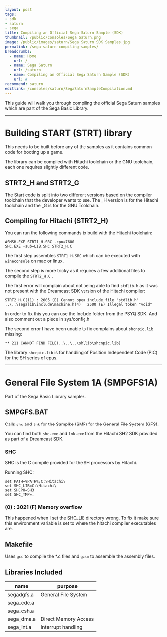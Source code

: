 ```yaml
---
layout: post
tags:
- sdk
- saturn
- sega
title: Compiling an Official Sega Saturn Sample (SDK)
thumbnail: /public/consoles/Sega Saturn.png
image: /public/images/saturn/Sega Saturn SDK Samples.jpg
permalink: /sega-saturn-compiling-samples/
breadcrumbs:
  - name: Home
    url: /
  - name: Sega Saturn
    url: /saturn
  - name: Compiling an Official Sega Saturn Sample (SDK)
    url: #
recommend: saturn
editlink: /consoles/saturn/SegaSaturnSampleCompilation.md
---
```

This guide will walk you through compiling the official Sega Saturn samples which are part of the Sega Basic Library.

---
# Building START (STRT) library
This needs to be built before any of the samples as it contains common code for booting up a game.

The library can be compiled with Hitachi toolchain or the GNU toolchain, each one requires slightly different code.

## STRT2_H and STRT2_G
The Start code is split into two different versions based on the compiler toolchain that the developer wants to use. The _H version is for the Hitachi toolchain and the _G is for the GNU Toolchain.


## Compiling for Hitachi (STRT2_H)
You can run the following commands to build with the Hitachi toolchain:
```
ASMSH.EXE STRT1_H.SRC -cpu=7600
SHC.EXE -sub=LIB.SHC STRT2_H.C
```

The first step assembles `STRT1_H.SRC` which can be executed with `wineconsole` on mac or linux.

The second step is more tricky as it requires a few additional files to compile the `STRT2_H.C` .

The first error will complain about not being able to find `stdlib.h` as it was not present with the Dreamcast SDK version of the Hitachi compiler:
```
STRT2_H.C(11) : 2005 (E) Cannot open include file "stdlib.h"
..\..\segalib\include\machine.h(4) : 2500 (E) Illegal token "void"
```

In order to fix this you can use the Include folder from the PSYQ SDK. And also comment out a piece in sys/config.h

The second error I have been unable to fix complains about `shcnpic.lib` missing:
```
** 211 CANNOT FIND FILE(..\..\..\sh\lib\shcnpic.lib)
```

The library `shcnpic.lib` is for handling of Position Independent Code (PIC) for the SH series of cpus.

---
# General File System 1A (SMPGFS1A)
Part of the Sega Basic Library samples.

## SMPGFS.BAT
Calls `shc` and `lnk` for the Samplke (SMP) for the General File System (GFS).

You can find both `shc.exe` and `lnk.exe` from the Hitachi SH2 SDK provided as part of a Dreamcast SDK.

### SHC
SHC is the C compile provided for the SH processors by Hitachi.

Running SHC:
```
set PATH=%PATH%;C:\Hitachi\
set SHC_LIB=C:\Hitachi\
set SHCPU=SH3
set SHC_TMP=.
```

### (0) : 3021 (F) Memory overflow
This happened when I set the SHC_LIB directory wrong. To fix it make sure this environment variable is set to where the hitachi compiler executables are.

## Makefile
Uses `gcc` to compile the *.c files and `gasm` to assemble the assembly files.

## Libraries Included
name | purpose
---|---
segadgfs.a | General File System
sega_cdc.a | 
sega_csh.a | 
sega_dma.a | Direct Memory Access
sega_int.a | Interrupt handling
